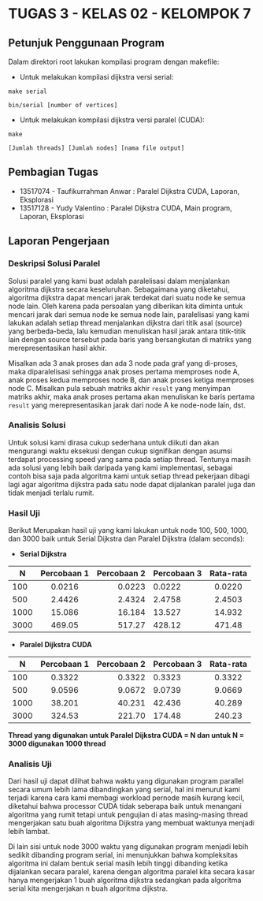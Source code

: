 # TUGAS 3 - KELAS 02 - KELOMPOK 7

## Petunjuk Penggunaan Program
Dalam direktori root lakukan kompilasi program dengan makefile:

* Untuk melakukan kompilasi dijkstra versi serial:

`make serial`

`bin/serial [number of vertices]`

* Untuk melakukan kompilasi dijkstra versi paralel (CUDA):

`make`

`[Jumlah threads] [Jumlah nodes] [nama file output]`

## Pembagian Tugas
* 13517074 - Taufikurrahman Anwar : Paralel Dijkstra CUDA, Laporan, Eksplorasi
* 13517128 - Yudy Valentino : Paralel Dijkstra CUDA, Main program, Laporan, Eksplorasi

## Laporan Pengerjaan
### Deskripsi Solusi Paralel

Solusi paralel yang kami buat adalah paralelisasi dalam menjalankan algoritma dijkstra secara keseluruhan. Sebagaimana yang diketahui, algoritma dijkstra dapat mencari jarak terdekat dari suatu node ke semua node lain. Oleh karena pada persoalan yang diberikan kita diminta untuk mencari jarak dari semua node ke semua node lain, paralelisasi yang kami lakukan adalah setiap thread menjalankan dijkstra dari titik asal (source) yang berbeda-beda, lalu kemudian menuliskan hasil jarak antara titik-titik lain dengan source tersebut pada baris yang bersangkutan di matriks yang merepresentasikan hasil akhir.

Misalkan ada 3 anak proses dan ada 3 node pada graf yang di-proses, maka diparalelisasi sehingga anak proses pertama memproses node A, anak proses kedua memproses node B, dan anak proses ketiga memproses node C. Misalkan pula sebuah matriks akhir `result` yang menyimpan matriks akhir, maka anak proses pertama akan menuliskan ke baris pertama `result` yang merepresentasikan jarak dari node A ke node-node lain, dst.


### Analisis Solusi
Untuk solusi kami dirasa cukup sederhana untuk diikuti dan akan mengurangi waktu eksekusi dengan cukup signifikan dengan asumsi terdapat processing speed yang sama
pada setiap thread. Tentunya masih ada solusi yang lebih baik daripada yang kami implementasi, sebagai contoh bisa saja pada algoritma kami untuk setiap thread
pekerjaan dibagi lagi agar algoritma dijkstra pada satu node dapat dijalankan paralel juga dan tidak menjadi terlalu rumit.


### Hasil Uji
Berikut Merupakan hasil uji yang kami lakukan untuk node 100, 500, 1000, dan 3000 baik untuk Serial Dijkstra dan Paralel Dijkstra (dalam seconds):

* **Serial Dijkstra**

| N             | Percobaan 1   | Percobaan 2 | Percobaan 3 | Rata-rata           |
| ------------- |:-------------:| -----:| ------------- |:-------------:|
| 100      | 0.0216 | 0.0223 | 0.0222 | 0.0220 |
| 500      | 2.4426 | 2.4324 | 2.4758 | 2.4503 |
| 1000     | 15.086 | 16.184 | 13.527 | 14.932 |
| 3000     | 469.05 | 517.27 | 428.12 | 471.48 |


* **Paralel Dijkstra CUDA**

| N             | Percobaan 1   | Percobaan 2 | Percobaan 3 | Rata-rata           |
| ------------- |:-------------:| -----:| ------------- |:-------------:|
| 100      | 0.3322 | 0.3322 | 0.3323 | 0.3322 |
| 500      | 9.0596 | 9.0672 | 9.0739 | 9.0669 |
| 1000     | 38.201 | 40.231 | 42.436 | 40.289 |
| 3000     | 324.53 | 221.70 | 174.48 | 240.23 |

**Thread yang digunakan untuk Paralel Dijkstra CUDA = N dan untuk N = 3000 digunakan 1000 thread**


### Analisis Uji
Dari hasil uji dapat dilihat bahwa waktu yang digunakan program parallel secara umum lebih lama dibandingkan yang serial, hal ini menurut kami terjadi karena
cara kami membagi workload pernode masih kurang kecil, diketahui bahwa processor CUDA tidak seberapa baik untuk menangani algoritma yang rumit tetapi untuk
pengujian di atas masing-masing thread mengerjakan satu buah algoritma Dijkstra yang membuat waktunya menjadi lebih lambat.

Di lain sisi untuk node 3000 waktu yang digunakan program menjadi lebih sedikit dibanding program serial, ini menunjukkan bahwa kompleksitas algoritma ini
dalam bentuk serial masih lebih tinggi dibanding ketika dijalankan secara paralel, karena dengan algoritma paralel kita secara kasar hanya mengerjakan 1 
buah algoritma dijkstra sedangkan pada algoritma serial kita mengerjakan n buah algoritma dijkstra.